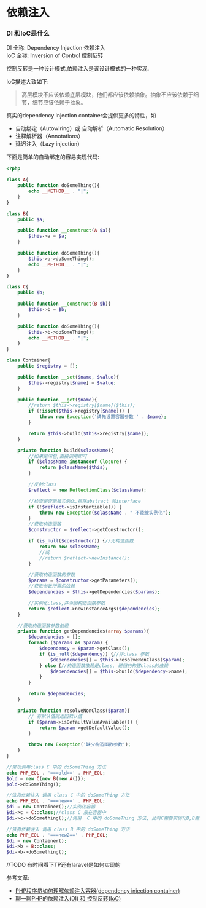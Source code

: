 # 依赖注入

### DI 和IoC是什么
DI  全称: Dependency Injection  依赖注入  
IoC 全称: Inversion of Control  控制反转

控制反转是一种设计模式,依赖注入是该设计模式的一种实现.

IoC描述大致如下:
> 高层模块不应该依赖底层模块，他们都应该依赖抽象。抽象不应该依赖于细节，细节应该依赖于抽象。


真实的dependency injection container会提供更多的特性，如
- 自动绑定（Autowiring）或 自动解析（Automatic Resolution）
- 注释解析器（Annotations）
- 延迟注入（Lazy injection）

下面是简单的自动绑定的容易实现代码:
```php
<?php

class A{
    public function doSomeThing(){
        echo __METHOD__ . "|";
    }
}

class B{
    public $a;

    public function __construct(A $a){
        $this->a = $a;
    }

    public function doSomeThing(){
        $this->a->doSomeThing();
        echo __METHOD__ . "|";
    }
}

class C{
    public $b;

    public function __construct(B $b){
        $this->b = $b;
    }

    public function doSomeThing(){
        $this->b->doSomeThing();
        echo __METHOD__ . "|";
    }
}

class Container{
    public $registry = [];

    public function __set($name, $value){
        $this->registry[$name] = $value;
    }

    public function __get($name){
        //return $this->registry[$name]($this);
        if (!isset($this->registry[$name])) {
            throw new Exception('请先设置容器参数 ' . $name);
        }

        return $this->build($this->registry[$name]);
    }

    private function build($className){
        //如果是闭包,直接调用即可
        if ($className instanceof Closure) {
            return $className($this);
        }

        //反射class
        $reflect = new ReflectionClass($className);

        //检查是否能被实例化,排除abstract 和interface
        if (!$reflect->isInstantiable()) {
            throw new Exception($className . " 不能被实例化");
        }
        //获取构造函数
        $constructor = $reflect->getConstructor();

        if (is_null($constructor)) {//无构造函数
            return new $className;
            //或
            //return $reflect->newInstance();
        }

        //获取构造函数的参数
        $params = $constructor->getParameters();
        //获取参数所需的依赖
        $dependencies = $this->getDependencies($params);

        //实例化class,并添加构造函数参数
        return $reflect->newInstanceArgs($dependencies);
    }

    //获取构造函数参数依赖
    private function getDependencies(array $params){
        $dependencies = [];
        foreach ($params as $param) {
            $dependency = $param->getClass();
            if (is_null($dependency)) {//非class 参数
                $dependencies[] = $this->resolveNonClass($param);
            } else {//构造函数依赖是class, 递归的构建class的依赖
                $dependencies[] = $this->build($dependency->name);
            }
        }

        return $dependencies;
    }

    private function resolveNonClass($param){
        // 有默认值则返回默认值
        if ($param->isDefaultValueAvailable()) {
            return $param->getDefaultValue();
        }

        throw new Exception('缺少构造函数参数');
    }
}

//常规调用class C 中的 doSomeThing 方法
echo PHP_EOL . '===old==' . PHP_EOL;
$old = new C(new B(new A()));
$old->doSomeThing();

//依靠依赖注入 调用 class C 中的 doSomeThing 方法
echo PHP_EOL . '===new==' . PHP_EOL;
$di = new Container();//实例化容器
$di->c = C::class;//class C 放在容器中
$di->c->doSomething();//调用  C 中的 doSomeThing 方法, 此时C需要实例化B,B需要实例化A,这些操作都在容器中实现

//依靠依赖注入 调用 class B 中的 doSomeThing 方法
echo PHP_EOL . '===new2==' . PHP_EOL;
$di = new Container();
$di->b = B::class;
$di->b->doSomething();

```

//TODO 有时间看下TP还有laravel是如何实现的


参考文章:
- [PHP程序员如何理解依赖注入容器(dependency injection container)](https://segmentfault.com/a/1190000002424023)  
- [聊一聊PHP的依赖注入(DI) 和 控制反转(IoC)](https://segmentfault.com/a/1190000007209266)
